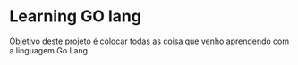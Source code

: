 # Learning GO lang

Objetivo deste projeto é colocar todas as coisa que venho aprendendo com a linguagem Go Lang.
